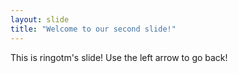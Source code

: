 ```yaml
---
layout: slide
title: "Welcome to our second slide!"
---
```

This is ringotm's slide!
Use the left arrow to go back!